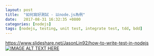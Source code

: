 ```yaml
---
layout: post
title:  "如何寫好測試 - 以node.js為例"
date:   2017-08-31 16:32:35 +0800
categories: [nodejs]
tags: [nodejs, testing, unit test, integrate test, tdd, bdd]
---
```


https://www.slideshare.net/JasonLin92/how-to-write-test-in-nodejs
[![IMAGE ALT TEXT HERE](http://i.imgur.com/tgMz9vU.png)](https://www.slideshare.net/JasonLin92/how-to-write-test-in-nodejs)

